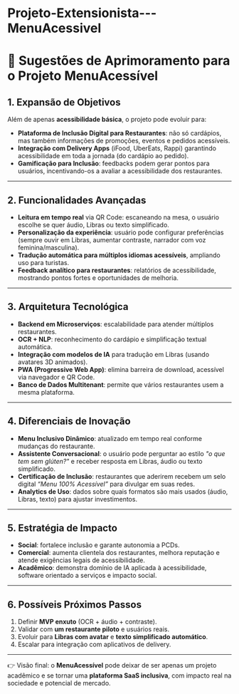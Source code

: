 # Projeto-Extensionista---MenuAcessivel
# 🚀 Sugestões de Aprimoramento para o Projeto **MenuAcessível**

## 1. Expansão de Objetivos
Além de apenas **acessibilidade básica**, o projeto pode evoluir para:
- **Plataforma de Inclusão Digital para Restaurantes**: não só cardápios, mas também informações de promoções, eventos e pedidos acessíveis.
- **Integração com Delivery Apps** (iFood, UberEats, Rappi) garantindo acessibilidade em toda a jornada (do cardápio ao pedido).
- **Gamificação para Inclusão**: feedbacks podem gerar pontos para usuários, incentivando-os a avaliar a acessibilidade dos restaurantes.

---

## 2. Funcionalidades Avançadas
- **Leitura em tempo real** via QR Code: escaneando na mesa, o usuário escolhe se quer áudio, Libras ou texto simplificado.
- **Personalização da experiência**: usuário pode configurar preferências (sempre ouvir em Libras, aumentar contraste, narrador com voz feminina/masculina).
- **Tradução automática para múltiplos idiomas acessíveis**, ampliando uso para turistas.
- **Feedback analítico para restaurantes**: relatórios de acessibilidade, mostrando pontos fortes e oportunidades de melhoria.

---

## 3. Arquitetura Tecnológica
- **Backend em Microserviços**: escalabilidade para atender múltiplos restaurantes.
- **OCR + NLP**: reconhecimento do cardápio e simplificação textual automática.
- **Integração com modelos de IA** para tradução em Libras (usando avatares 3D animados).
- **PWA (Progressive Web App)**: elimina barreira de download, acessível via navegador e QR Code.
- **Banco de Dados Multitenant**: permite que vários restaurantes usem a mesma plataforma.

---

## 4. Diferenciais de Inovação
- **Menu Inclusivo Dinâmico**: atualizado em tempo real conforme mudanças do restaurante.
- **Assistente Conversacional**: o usuário pode perguntar ao estilo *"o que tem sem glúten?"* e receber resposta em Libras, áudio ou texto simplificado.
- **Certificação de Inclusão**: restaurantes que aderirem recebem um selo digital *“Menu 100% Acessível”* para divulgar em suas redes.
- **Analytics de Uso**: dados sobre quais formatos são mais usados (áudio, Libras, texto) para ajustar investimentos.

---

## 5. Estratégia de Impacto
- **Social**: fortalece inclusão e garante autonomia a PCDs.
- **Comercial**: aumenta clientela dos restaurantes, melhora reputação e atende exigências legais de acessibilidade.
- **Acadêmico**: demonstra domínio de IA aplicada à acessibilidade, software orientado a serviços e impacto social.

---

## 6. Possíveis Próximos Passos
1. Definir **MVP enxuto** (OCR + áudio + contraste).
2. Validar com **um restaurante piloto** e usuários reais.
3. Evoluir para **Libras com avatar** e **texto simplificado automático**.
4. Escalar para integração com aplicativos de delivery.

---

👉 Visão final: o **MenuAcessível** pode deixar de ser apenas um projeto acadêmico e se tornar uma **plataforma SaaS inclusiva**, com impacto real na sociedade e potencial de mercado.

